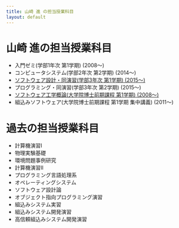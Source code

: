```yaml
---
title: 山崎 進 の担当授業科目
layout: default
---
```

# 山崎 進の担当授業科目

* 入門ゼミ(学部1年次 第1学期) (2008〜)
* コンピュータシステム(学部2年次 第2学期) (2014〜)
* [ソフトウェア設計・同演習(学部3年次 第1学期) (2015〜)](/courses/SoftwareDesign.html)
* プログラミング・同演習(学部3年次 第2学期) (2015〜)
* [ソフトウェア工学概論(大学院博士前期課程 第1学期) (2008〜)](/courses/SoftwareEngineering.html)
* 組込みソフトウェア(大学院博士前期課程 第1学期 集中講義) (2011〜)

# 過去の担当授業科目

* 計算機演習I 
* 物理実験基礎
* 環境問題事例研究
* 計算機演習II
* プログラミング言語処理系
* オペレーティングシステム
* ソフトウェア設計論
* オブジェクト指向プログラミング演習
* 組込みシステム実習
* 組込みシステム開発演習
* 高信頼組込みシステム開発演習
